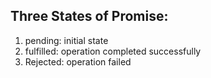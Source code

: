 ## Three States of Promise:
1. pending: initial state
2. fulfilled: operation completed successfully
3. Rejected: operation failed

